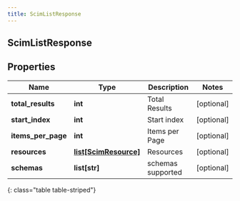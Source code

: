 ```yaml
---
title: ScimListResponse
---
```

## ScimListResponse

## Properties

|Name | Type | Description | Notes|
|------------ | ------------- | ------------- | -------------|
| **total_results** | **int** | Total Results | [optional] |
| **start_index** | **int** | Start index | [optional] |
| **items_per_page** | **int** | Items per Page | [optional] |
| **resources** | [**list[ScimResource]**](ScimResource.html) | Resources | [optional] |
| **schemas** | **list[str]** | schemas supported | [optional] |
{: class="table table-striped"}


